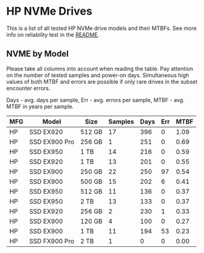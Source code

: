 HP NVMe Drives
==============

This is a list of all tested HP NVMe drive models and their MTBFs. See more
info on reliability test in the [README](https://github.com/linuxhw/SMART).

NVME by Model
------------

Please take all columns into account when reading the table. Pay attention on the
number of tested samples and power-on days. Simultaneous high values of both MTBF
and errors are possible if only rare drives in the subset encounter errors.

Days - avg. days per sample,
Err  - avg. errors per sample,
MTBF - avg. MTBF in years per sample.

| MFG       | Model              | Size   | Samples | Days  | Err   | MTBF |
|-----------|--------------------|--------|---------|-------|-------|------|
| HP        | SSD EX920          | 512 GB | 17      | 396   | 0     | 1.09   |
| HP        | SSD EX900 Pro      | 256 GB | 1       | 251   | 0     | 0.69   |
| HP        | SSD EX950          | 1 TB   | 14      | 216   | 0     | 0.59   |
| HP        | SSD EX920          | 1 TB   | 13      | 201   | 0     | 0.55   |
| HP        | SSD EX900          | 250 GB | 22      | 250   | 97    | 0.54   |
| HP        | SSD EX900          | 500 GB | 15      | 202   | 6     | 0.41   |
| HP        | SSD EX950          | 512 GB | 11      | 136   | 0     | 0.37   |
| HP        | SSD EX950          | 2 TB   | 13      | 133   | 0     | 0.37   |
| HP        | SSD EX920          | 256 GB | 2       | 230   | 1     | 0.33   |
| HP        | SSD EX900          | 120 GB | 4       | 100   | 0     | 0.27   |
| HP        | SSD EX900          | 1 TB   | 11      | 194   | 53    | 0.23   |
| HP        | SSD FX900 Pro      | 2 TB   | 1       | 0     | 0     | 0.00   |
